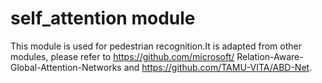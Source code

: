 # self_attention module
This module is used for pedestrian recognition.It is adapted from other modules, please refer to https://github.com/microsoft/
Relation-Aware-Global-Attention-Networks and https://github.com/TAMU-VITA/ABD-Net.
